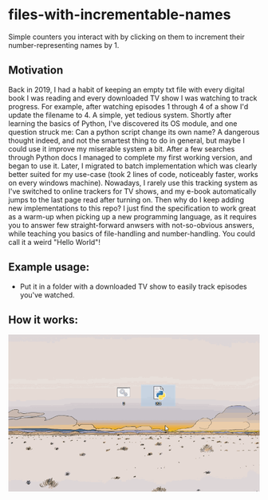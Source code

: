 # files-with-incrementable-names
Simple counters you interact with by clicking on them to increment their number-representing names by 1.

## Motivation
Back in 2019, I had a habit of keeping an empty txt file with every digital book I was reading and every downloaded TV show I was watching to track progress. For example, after watching episodes 1 through 4 of a show I'd update the filename to 4. A simple, yet tedious system. Shortly after learning the basics of Python, I've discovered its OS module, and one question struck me: Can a python script change its own name? A dangerous thought indeed, and not the smartest thing to do in general, but maybe I could use it improve my miserable system a bit. After a few searches through Python docs I managed to complete my first working version, and began to use it. Later, I migrated to batch implementation which was clearly better suited for my use-case (took 2 lines of code, noticeably faster, works on every windows machine). Nowadays, I rarely use this tracking system as I've switched to online trackers for TV shows, and my e-book automatically jumps to the last page read after turning on. Then why do I keep adding new implementations to this repo? I just find the specification to work great as a warm-up when picking up a new programming language, as it requires you to answer few straight-forward anwsers with not-so-obvious answers, while teaching you basics of file-handling and number-handling. You could call it a weird "Hello World"!

## Example usage:
- Put it in a folder with a downloaded TV show to easily track episodes you've watched.

## How it works:
![](presentation.gif)
